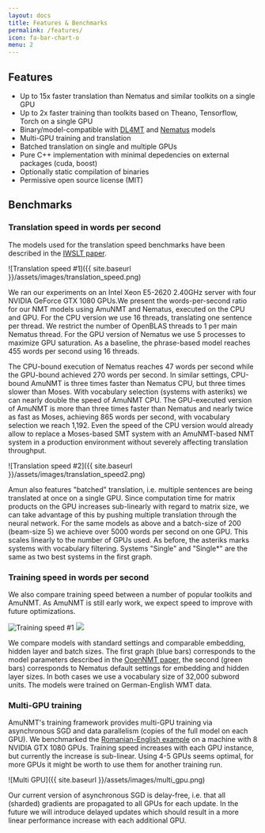 ```yaml
---
layout: docs
title: Features & Benchmarks
permalink: /features/
icon: fa-bar-chart-o
menu: 2
---
```


## Features

* Up to 15x faster translation than Nematus and similar toolkits on a single GPU
* Up to 2x faster training than toolkits based on Theano, Tensorflow, Torch on
  a single GPU
* Binary/model-compatible with
  [DL4MT](https://github.com/nyu-dl/dl4mt-tutorial) and
  [Nematus](https://github.com/rsennrich/nematus) models
* Multi-GPU training and translation
* Batched translation on single and multiple GPUs
* Pure C++ implementation with minimal depedencies on external packages (cuda,
  boost)
* Optionally static compilation of binaries
* Permissive open source license (MIT)

## Benchmarks

### Translation speed in words per second

The models used for the translation speed benchmarks have been described in
the [IWSLT paper](http://workshop2016.iwslt.org/downloads/IWSLT_2016_paper_4.pdf).

![Translation speed #1]({{ site.baseurl }}/assets/images/translation_speed.png)

We ran our experiments on an Intel Xeon E5-2620 2.40GHz server with four NVIDIA
GeForce GTX 1080 GPUs.We present the words-per-second ratio for our NMT models
using AmuNMT and Nematus, executed on the CPU and GPU. For the CPU version we
use 16 threads, translating one sentence per thread. We restrict the number of
OpenBLAS threads to 1 per main Nematus thread. For the GPU version of Nematus
we use 5 processes to maximize GPU saturation. As a baseline, the phrase-based
model reaches 455 words per second using 16 threads.

The CPU-bound execution of Nematus reaches 47 words per second while the
GPU-bound achieved 270 words per second. In similar settings, CPU-bound AmuNMT
is three times faster than Nematus CPU, but three times slower than Moses. With
vocabulary selection (systems with asteriks) we can nearly double the speed of
AmuNMT CPU. The GPU-executed version of AmuNMT is more than three times faster
than Nematus and nearly twice as fast as Moses, achieving 865 words per second,
with vocabulary selection we reach 1,192. Even the speed of the CPU version
would already allow to replace a Moses-based SMT system with an AmuNMT-based
NMT system in a production environment without severely affecting translation
throughput.

![Translation speed #2]({{ site.baseurl }}/assets/images/translation_speed2.png)

Amun also features "batched" translation, i.e. multiple sentences are being
translated at once on a single GPU. Since computation time for matrix products
on the GPU increases sub-linearly with regard to matrix size, we can take
advantage of this by pushing multiple translation through the neural network.
For the same models as above and a batch-size of 200 (beam-size 5) we achieve
over 5000 words per second on one GPU. This scales linearly to the number of
GPUs used. As before, the asteriks marks systems with vocabulary filtering.
Systems "Single" and "Single\*" are the same as two best systems in the first
graph.

### Training speed in words per second

We also compare training speed between a number of popular toolkits and AmuNMT.
As AmuNMT is still early work, we expect speed to improve with future optimizations.

<div class="multiple-images">
  <img alt="Training speed #1" src="{{ site.baseurl }}/assets/images/training_speed.png" />
  <img att="Training speed #2" src="{{ site.baseurl }}/assets/images/training_speed2.png" />
</div>

We compare models with standard settings and comparable embedding, hidden layer and batch sizes.
The first graph (blue bars) corresponds to the model parameters described in the
[OpenNMT paper](https://arxiv.org/abs/1701.02810),
the second (green bars) corresponds to Nematus default settings for embedding and hidden layer
sizes. In both cases we use a vocabulary size of 32,000 subword units. The models were trained
on German-English WMT data.

### Multi-GPU training

AmuNMT's training framework provides multi-GPU training via asynchronous SGD and
data parallelism (copies of the full model on each GPU). We benchmarked
the [Romanian-English example](/examples/training/) on a machine with
8 NVIDIA GTX 1080 GPUs. Training speed increases with each GPU instance, but currently
the increase is sub-linear. Using 4-5 GPUs seems optimal, for more GPUs it might be worth
to use them for another training run.

![Multi GPU]({{ site.baseurl }}/assets/images/multi_gpu.png)

Our current version of asynchronous SGD is delay-free, i.e. that all (sharded) gradients
are propagated to all GPUs for each update. In the future we will introduce delayed updates
which should result in a more linear performance increase with each additional GPU.
